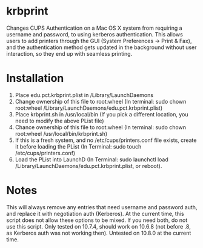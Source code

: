 krbprint
========

Changes CUPS Authentication on a Mac OS X system from requiring a username and password, to using kerberos authentication. 
This allows users to add printers through the GUI (System Preferences -> Print & Fax), and the authentication method gets
updated in the background without user interaction, so they end up with seamless printing. 

Installation
========
1. Place edu.pct.krbprint.plist in /Library/LaunchDaemons
2. Change ownership of this file to root:wheel (In terminal: sudo chown root:wheel /Library/LaunchDaemons/edu.pct.krbprint.plist)
3. Place krbprint.sh in /usr/local/bin (If you pick a different location, you need to modify the above PList file)
4. Chance ownership of this file to root:wheel (In terminal: sudo chown root:wheel /usr/local/bin/krbprint.sh)
5. If this is a fresh system, and no /etc/cups/printers.conf file exists, create it before loading the PList (In Terminal: sudo touch /etc/cups/printers.conf)
6. Load the PList into LaunchD (In Terminal: sudo launchctl load /Library/LaunchDaemons/edu.pct.krbprint.plist, or reboot).

Notes
========
This will always remove any entries that need username and password auth, and replace it with negotiation auth (Kerberos). 
At the current time, this script does not allow these options to be mixed. 
If you need both, do not use this script. 
Only tested on 10.7.4, should work on 10.6.8 (not before .8, as Kerberos auth was not working then).
Untested on 10.8.0 at the current time.

